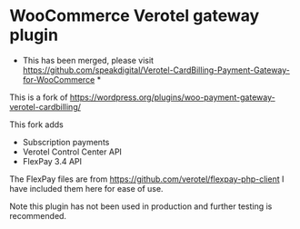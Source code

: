 # WooCommerce Verotel gateway plugin


* This has been merged, please visit https://github.com/speakdigital/Verotel-CardBilling-Payment-Gateway-for-WooCommerce *


This is a fork of https://wordpress.org/plugins/woo-payment-gateway-verotel-cardbilling/

This fork adds
  - Subscription payments
  - Verotel Control Center API
  - FlexPay 3.4 API
  
 
The FlexPay files are from https://github.com/verotel/flexpay-php-client
I have included them here for ease of use.

Note this plugin has not been used in production and further testing is recommended.
